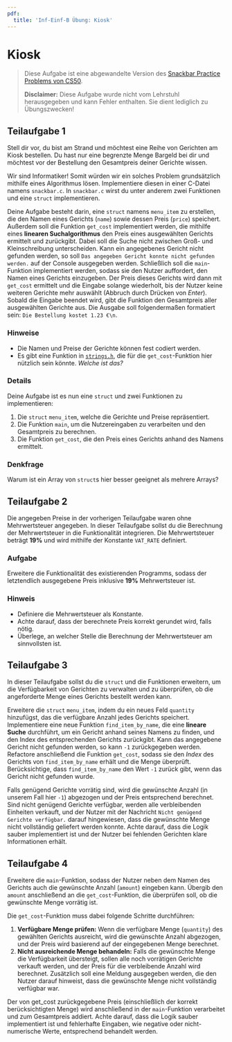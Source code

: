 ```yaml
---
pdf:
  title: 'Inf-Einf-B Übung: Kiosk'
---
```


# Kiosk

> Diese Aufgabe ist eine abgewandelte Version des [Snackbar Practice Problems von CS50](https://cs50.harvard.edu/x/2024/practice/snackbar/).
>
> **Disclaimer:** Diese Aufgabe wurde nicht vom Lehrstuhl herausgegeben und kann Fehler enthalten. Sie dient lediglich zu Übungszwecken!

## Teilaufgabe 1

Stell dir vor, du bist am Strand und möchtest eine Reihe von Gerichten am Kiosk bestellen. Du hast nur eine begrenzte Menge Bargeld bei dir und möchtest vor der Bestellung den Gesamtpreis deiner Gerichte wissen.

Wir sind Informatiker! Somit würden wir ein solches Problem grundsätzlich mithilfe eines Algorithmus lösen. Implementiere diesen in einer C-Datei namens `snackbar.c`. In `snackbar.c` wirst du unter anderem zwei Funktionen und eine `struct` implementieren. 

Deine Aufgabe besteht darin, eine `struct` namens `menu_item` zu erstellen, die den Namen eines Gerichts (`name`) sowie dessen Preis (`price`) speichert. Außerdem soll die Funktion `get_cost` implementiert werden, die mithilfe eines **linearen Suchalgorithmus** den Preis eines ausgewählten Gerichts ermittelt und zurückgibt. Dabei soll die Suche nicht zwischen Groß- und Kleinschreibung unterscheiden. Kann ein angegebenes Gericht nicht gefunden werden, so soll `Das angegeben Gericht konnte nicht gefunden werden.` auf der Console ausgegeben werden. Schließlich soll die `main`-Funktion implementiert werden, sodass sie den Nutzer auffordert, den Namen eines Gerichts einzugeben. Der Preis dieses Gerichts wird dann mit `get_cost` ermittelt und die Eingabe solange wiederholt, bis der Nutzer keine weiteren Gerichte mehr auswählt (Abbruch durch Drücken von _Enter_). Sobald die Eingabe beendet wird, gibt die Funktion den Gesamtpreis aller ausgewählten Gerichte aus. Die Ausgabe soll folgendermaßen formatiert sein: `Die Bestellung kostet 1.23 €\n`.

### Hinweise

- Die Namen und Preise der Gerichte können fest codiert werden.
- Es gibt eine Funktion in [`strings.h`](https://manual.cs50.io/#strings.h), die für die `get_cost`-Funktion hier nützlich sein könnte. _Welche ist das?_

### Details

Deine Aufgabe ist es nun eine `struct` und zwei Funktionen zu implementieren:

1. Die `struct` `menu_item`, welche die Gerichte und Preise repräsentiert.
2. Die Funktion `main`, um die Nutzereingaben zu verarbeiten und den Gesamtpreis zu berechnen.
3. Die Funktion `get_cost`, die den Preis eines Gerichts anhand des Namens ermittelt.

### Denkfrage

Warum ist ein Array von `struct`s hier besser geeignet als mehrere Arrays?

## Teilaufgabe 2

Die angegeben Preise in der vorherigen Teilaufgabe waren ohne Mehrwertsteuer angegeben. In dieser Teilaufgabe sollst du die Berechnung der Mehrwertsteuer in die Funktionalität integrieren. Die Mehrwertsteuer beträgt **19%** und wird mithilfe der Konstante `VAT_RATE` definiert.

### Aufgabe

Erweitere die Funktionalität des existierenden Programms, sodass der letztendlich ausgegebene Preis inklusive **19%** Mehrwertsteuer ist.

### Hinweis

- Definiere die Mehrwertsteuer als Konstante.
- Achte darauf, dass der berechnete Preis korrekt gerundet wird, falls nötig.
- Überlege, an welcher Stelle die Berechnung der Mehrwertsteuer am sinnvollsten ist.

## Teilaufgabe 3

In dieser Teilaufgabe sollst du die `struct` und die Funktionen erweitern, um die Verfügbarkeit von Gerichten zu verwalten und zu überprüfen, ob die angeforderte Menge eines Gerichts bestellt werden kann.

Erweitere die `struct` `menu_item`, indem du ein neues Feld `quantity` hinzufügst, das die verfügbare Anzahl jedes Gerichts speichert. Implementiere eine neue Funktion `find_item_by_name`, die eine **lineare Suche** durchführt, um ein Gericht anhand seines Namens zu finden, und den Index des entsprechenden Gerichts zurückgibt. Kann das angegebene Gericht nicht gefunden werden, so kann `-1` zurückgegeben werden. Refactore anschließend die Funktion `get_cost`, sodass sie den _Index_ des Gerichts von `find_item_by_name` erhält und die Menge überprüft. Berücksichtige, dass `find_item_by_name` den Wert `-1` zurück gibt, wenn das Gericht nicht gefunden wurde.

Falls genügend Gerichte vorrätig sind, wird die gewünschte Anzahl (in unserem Fall hier `-1`) abgezogen und der Preis entsprechend berechnet. Sind nicht genügend Gerichte verfügbar, werden alle verbleibenden Einheiten verkauft, und der Nutzer mit der Nachricht `Nicht genügend Gerichte verfügbar.` darauf hingewiesen, dass die gewünschte Menge nicht vollständig geliefert werden konnte. Achte darauf, dass die Logik sauber implementiert ist und der Nutzer bei fehlenden Gerichten klare Informationen erhält.


## Teilaufgabe 4

Erweitere die `main`-Funktion, sodass der Nutzer neben dem Namen des Gerichts auch die gewünschte Anzahl (`amount`) eingeben kann. Übergib den `amount` anschließend an die `get_cost`-Funktion, die überprüfen soll, ob die gewünschte Menge vorrätig ist.

Die `get_cost`-Funktion muss dabei folgende Schritte durchführen:

1. **Verfügbare Menge prüfen:** Wenn die verfügbare Menge (`quantity`) des gewählten Gerichts ausreicht, wird die gewünschte Anzahl abgezogen, und der Preis wird basierend auf der eingegebenen Menge berechnet.
2. **Nicht ausreichende Menge behandeln:** Falls die gewünschte Menge die Verfügbarkeit übersteigt, sollen alle noch vorrätigen Gerichte verkauft werden, und der Preis für die verbleibende Anzahl wird berechnet. Zusätzlich soll eine Meldung ausgegeben werden, die den Nutzer darauf hinweist, dass die gewünschte Menge nicht vollständig verfügbar war.

Der von get_cost zurückgegebene Preis (einschließlich der korrekt berücksichtigten Menge) wird anschließend in der `main`-Funktion verarbeitet und zum Gesamtpreis addiert. Achte darauf, dass die Logik sauber implementiert ist und fehlerhafte Eingaben, wie negative oder nicht-numerische Werte, entsprechend behandelt werden.
